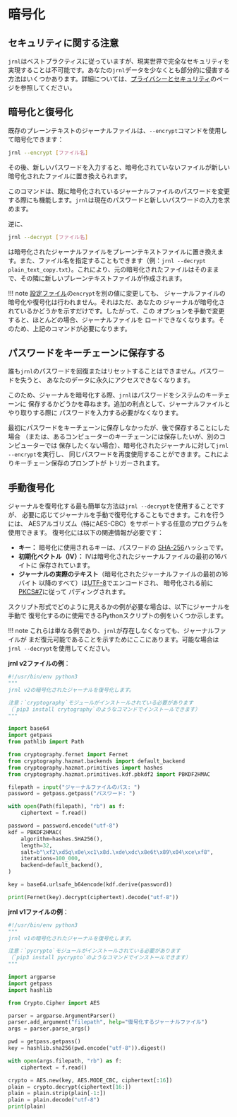 <!--
Copyright © 2012-2023 jrnl contributors
License: https://www.gnu.org/licenses/gpl-3.0.html
-->

# 暗号化

## セキュリティに関する注意

`jrnl`はベストプラクティスに従っていますが、現実世界で完全なセキュリティを実現することは不可能です。あなたの`jrnl`データを少なくとも部分的に侵害する方法はいくつかあります。詳細については、[プライバシーとセキュリティ](./privacy-and-security.md)のページを参照してください。

## 暗号化と復号化

既存のプレーンテキストのジャーナルファイルは、`--encrypt`コマンドを使用して暗号化できます：

```sh
jrnl --encrypt [ファイル名]
```

その後、新しいパスワードを入力すると、暗号化されていないファイルが新しい暗号化されたファイルに置き換えられます。

このコマンドは、既に暗号化されているジャーナルファイルのパスワードを変更する際にも機能します。`jrnl`は現在のパスワードと新しいパスワードの入力を求めます。

逆に、

```sh
jrnl --decrypt [ファイル名]
```

は暗号化されたジャーナルファイルをプレーンテキストファイルに置き換えます。また、ファイル名を指定することもできます（例：`jrnl --decrypt plain_text_copy.txt`）。これにより、元の暗号化されたファイルはそのままで、その隣に新しいプレーンテキストファイルが作成されます。

!!! note
[設定ファイル](./reference-config-file.md)の`encrypt`を別の値に変更しても、
ジャーナルファイルの暗号化や復号化は行われません。それはただ、あなたの
ジャーナルが暗号化されているかどうかを示すだけです。したがって、この
オプションを手動で変更すると、ほとんどの場合、ジャーナルファイルを
ロードできなくなります。そのため、上記のコマンドが必要になります。

## パスワードをキーチェーンに保存する

誰も`jrnl`のパスワードを回復またはリセットすることはできません。パスワードを失うと、
あなたのデータに永久にアクセスできなくなります。

このため、ジャーナルを暗号化する際、`jrnl`はパスワードをシステムのキーチェーンに
保存するかどうかを尋ねます。追加の利点として、ジャーナルファイルとやり取りする際に
パスワードを入力する必要がなくなります。

最初にパスワードをキーチェーンに保存しなかったが、後で保存することにした場合
（または、あるコンピューターのキーチェーンには保存したいが、別のコンピューターでは
保存したくない場合）、暗号化されたジャーナルに対して`jrnl --encrypt`を実行し、
同じパスワードを再度使用することができます。これによりキーチェーン保存のプロンプトが
トリガーされます。

## 手動復号化

ジャーナルを復号化する最も簡単な方法は`jrnl --decrypt`を使用することですが、
必要に応じてジャーナルを手動で復号化することもできます。これを行うには、
AESアルゴリズム（特にAES-CBC）をサポートする任意のプログラムを使用できます。
復号化には以下の関連情報が必要です：

- **キー：** 暗号化に使用されるキーは、パスワードの
  [SHA-256](https://en.wikipedia.org/wiki/SHA-2)ハッシュです。
- **初期化ベクトル（IV）：** IVは暗号化されたジャーナルファイルの最初の16バイトに
  保存されています。
- **ジャーナルの実際のテキスト**（暗号化されたジャーナルファイルの最初の16バイト
  以降のすべて）は[UTF-8](https://en.wikipedia.org/wiki/UTF-8)でエンコードされ、
  暗号化される前に[PKCS#7](https://en.wikipedia.org/wiki/PKCS_7)に従って
  パディングされます。

スクリプト形式でどのように見えるかの例が必要な場合は、以下にジャーナルを手動で
復号化するのに使用できるPythonスクリプトの例をいくつか示します。

!!! note
これらは単なる例であり、`jrnl`が存在しなくなっても、ジャーナルファイルが
まだ復元可能であることを示すためにここにあります。可能な場合は
`jrnl --decrypt`を使用してください。

**jrnl v2ファイルの例**：

```python
#!/usr/bin/env python3
"""
jrnl v2の暗号化されたジャーナルを復号化します。

注意：`cryptography`モジュールがインストールされている必要があります
（`pip3 install crytography`のようなコマンドでインストールできます）
"""

import base64
import getpass
from pathlib import Path

from cryptography.fernet import Fernet
from cryptography.hazmat.backends import default_backend
from cryptography.hazmat.primitives import hashes
from cryptography.hazmat.primitives.kdf.pbkdf2 import PBKDF2HMAC

filepath = input("ジャーナルファイルのパス: ")
password = getpass.getpass("パスワード: ")

with open(Path(filepath), "rb") as f:
    ciphertext = f.read()

password = password.encode("utf-8")
kdf = PBKDF2HMAC(
    algorithm=hashes.SHA256(),
    length=32,
    salt=b"\xf2\xd5q\x0e\xc1\x8d.\xde\xdc\x8e6t\x89\x04\xce\xf8",
    iterations=100_000,
    backend=default_backend(),
)

key = base64.urlsafe_b64encode(kdf.derive(password))

print(Fernet(key).decrypt(ciphertext).decode("utf-8"))
```

**jrnl v1ファイルの例**：

```python
#!/usr/bin/env python3
"""
jrnl v1の暗号化されたジャーナルを復号化します。

注意：`pycrypto`モジュールがインストールされている必要があります
（`pip3 install pycrypto`のようなコマンドでインストールできます）
"""

import argparse
import getpass
import hashlib

from Crypto.Cipher import AES

parser = argparse.ArgumentParser()
parser.add_argument("filepath", help="復号化するジャーナルファイル")
args = parser.parse_args()

pwd = getpass.getpass()
key = hashlib.sha256(pwd.encode("utf-8")).digest()

with open(args.filepath, "rb") as f:
    ciphertext = f.read()

crypto = AES.new(key, AES.MODE_CBC, ciphertext[:16])
plain = crypto.decrypt(ciphertext[16:])
plain = plain.strip(plain[-1:])
plain = plain.decode("utf-8")
print(plain)
```
